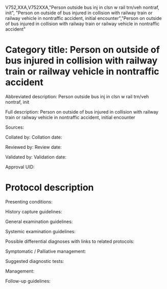 V752,XXA,V752XXA,"Person outside bus inj in clsn w rail trn/veh nontraf, init", "Person on outside of bus injured in collision with railway train or railway vehicle in nontraffic accident, initial encounter","Person on outside of bus injured in collision with railway train or railway vehicle in nontraffic accident"
# Category title: Person on outside of bus injured in collision with railway train or railway vehicle in nontraffic accident

Abbreviated description: Person outside bus inj in clsn w rail trn/veh nontraf, init

Full description: Person on outside of bus injured in collision with railway train or railway vehicle in nontraffic accident, initial encounter

Sources:

Collated by:
Collation date:

Reviewed by:
Review date:

Validated by:
Validation date:

Approval UID:

# Protocol description

Presenting conditions:

History capture guidelines:

General examination guidelines:

Systemic examination guidelines:

Possible differential diagnoses with links to related protocols:

Symptomatic / Palliative management:

Suggested diagnostic tests:

Management:

Follow-up guidelines:
